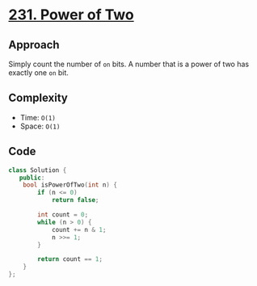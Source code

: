 # [231. Power of Two](https://leetcode.com/problems/power-of-two/description/)

## Approach

Simply count the number of `on` bits. A number that is a power of two has
exactly one `on` bit.

## Complexity

-   Time: `O(1)`
-   Space: `O(1)`

## Code

```cpp
class Solution {
   public:
    bool isPowerOfTwo(int n) {
        if (n <= 0)
            return false;

        int count = 0;
        while (n > 0) {
            count += n & 1;
            n >>= 1;
        }

        return count == 1;
    }
};
```
